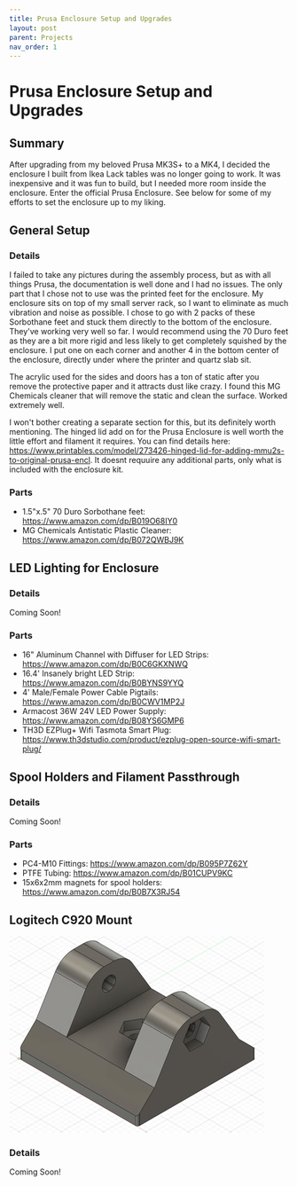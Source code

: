```yaml
---
title: Prusa Enclosure Setup and Upgrades
layout: post
parent: Projects
nav_order: 1
---
```


# Prusa Enclosure Setup and Upgrades

## Summary
After upgrading from my beloved Prusa MK3S+ to a MK4, I decided the enclosure I built from Ikea Lack tables was no longer going to work. It was inexpensive and it was fun to build, but I needed more room inside the enclosure. Enter the official Prusa Enclosure. See below for some of my efforts to set the enclosure up to my liking.

## General Setup

### Details

I failed to take any pictures during the assembly process, but as with all things Prusa, the documentation is well done and I had no issues. The only part that I chose not to use was the printed feet for the enclosure. My enclosure sits on top of my small server rack, so I want to eliminate as much vibration and noise as possible. I chose to go with 2 packs of these Sorbothane feet and stuck them directly to the bottom of the enclosure. They've working very well so far. I would recommend using the 70 Duro feet as they are a bit more rigid and less likely to get completely squished by the enclosure. I put one on each corner and another 4 in the bottom center of the enclosure, directly under where the printer and quartz slab sit. 

The acrylic used for the sides and doors has a ton of static after you remove the protective paper and it attracts dust like crazy. I found this MG Chemicals cleaner that will remove the static and clean the surface. Worked extremely well. 

I won't bother creating a separate section for this, but its definitely worth mentioning. The hinged lid add on for the Prusa Enclosure is well worth the little effort and filament it requires. You can find details here: https://www.printables.com/model/273426-hinged-lid-for-adding-mmu2s-to-original-prusa-encl. It doesnt requuire any additional parts, only what is included with the enclosure kit.

### Parts
- 1.5"x.5" 70 Duro Sorbothane feet: https://www.amazon.com/dp/B019O68IY0
- MG Chemicals Antistatic Plastic Cleaner: https://www.amazon.com/dp/B072QWBJ9K

## LED Lighting for Enclosure

### Details
Coming Soon!

### Parts
- 16" Aluminum Channel with Diffuser for LED Strips: https://www.amazon.com/dp/B0C6GKXNWQ
- 16.4' Insanely bright LED Strip: https://www.amazon.com/dp/B0BYNS9YYQ
- 4' Male/Female Power Cable Pigtails: https://www.amazon.com/dp/B0CWV1MP2J
- Armacost 36W 24V LED Power Supply: https://www.amazon.com/dp/B08YS6GMP6
- TH3D EZPlug+ Wifi Tasmota Smart Plug: https://www.th3dstudio.com/product/ezplug-open-source-wifi-smart-plug/





## Spool Holders and Filament Passthrough

### Details
Coming Soon!

### Parts
- PC4-M10 Fittings:  https://www.amazon.com/dp/B095P7Z62Y
- PTFE Tubing: https://www.amazon.com/dp/B01CUPV9KC
- 15x6x2mm magnets for spool holders: https://www.amazon.com/dp/B0B7X3RJ54

## Logitech C920 Mount

![](/assets/images/c920_mount_model.jpg)

### Details

Coming Soon!